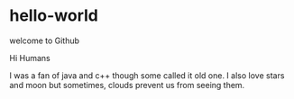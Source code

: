 # hello-world
welcome to Github

Hi Humans

I was a fan of java and c++ though some called it old one.
I also love stars and moon but sometimes, clouds prevent us from seeing them.
